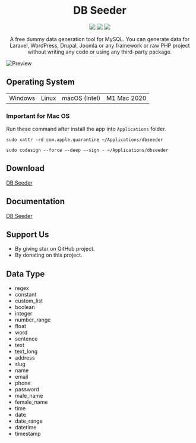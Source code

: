 <h1 align="center">DB Seeder</h1>

<p align="center"><a href="https://laravelarticle.com/db-seeder"><img src="https://badgen.net/badge/icon/website?icon=chrome&label&color=green"/></a>
<a href="https://twitter.com/laravelarticle"><img src="https://badgen.net/badge/twitter/@laravelarticle/1DA1F2?icon&label" /></a>
<a href="https://facebook.com/laravelarticle"><img src="https://badgen.net/badge/facebook/laravelarticle/3b5998"/></a></p>

<p align="center">
A free dummy data generation tool for MySQL. You can generate data for Laravel, WordPress, Drupal, Joomla or any framework or raw PHP project without writing any code or using any third-party package.
</p>

<p align="center">
  
![Preview](new-preview.png)
  
</p>

##  Operating System
<table><tr><td>Windows</td><td>Linux</td><td>macOS (Intel)</td><td>M1 Mac 2020</td></tr></table>

### Important for Mac OS
Run these command after install the app into `Applications` folder.

```
sudo xattr -rd com.apple.quarantine ~/Applications/dbseeder
```

```
sudo codesign --force --deep --sign - ~/Applications/dbseeder
```

## Download
[DB Seeder](https://github.com/haruncpi/db-seeder/releases)

## Documentation
[DB Seeder](https://laravelarticle.com/db-seeder)

## Support Us
- By giving star on GitHub project.
- By donating on this project.

## Data Type

- regex
- constant
- custom_list
- boolean
- integer
- number_range
- float
- word
- sentence
- text
- text_long
- address
- slug
- name
- email
- phone
- password
- male_name
- female_name
- time
- date
- date_range
- datetime
- timestamp
